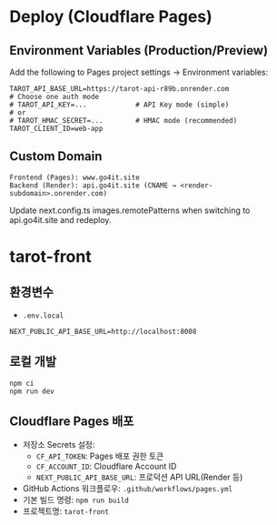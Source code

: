 # Deploy (Cloudflare Pages)

## Environment Variables (Production/Preview)

Add the following to Pages project settings → Environment variables:

```
TAROT_API_BASE_URL=https://tarot-api-r89b.onrender.com
# Choose one auth mode
# TAROT_API_KEY=...            # API Key mode (simple)
# or
# TAROT_HMAC_SECRET=...        # HMAC mode (recommended)
TAROT_CLIENT_ID=web-app
```

## Custom Domain

```
Frontend (Pages): www.go4it.site
Backend (Render): api.go4it.site (CNAME → <render-subdomain>.onrender.com)
```

Update next.config.ts images.remotePatterns when switching to api.go4it.site and redeploy.

# tarot-front

## 환경변수
- `.env.local`
```
NEXT_PUBLIC_API_BASE_URL=http://localhost:8008
```

## 로컬 개발
```
npm ci
npm run dev
```

## Cloudflare Pages 배포
- 저장소 Secrets 설정:
  - `CF_API_TOKEN`: Pages 배포 권한 토큰
  - `CF_ACCOUNT_ID`: Cloudflare Account ID
  - `NEXT_PUBLIC_API_BASE_URL`: 프로덕션 API URL(Render 등)
- GitHub Actions 워크플로우: `.github/workflows/pages.yml`
- 기본 빌드 명령: `npm run build`
- 프로젝트명: `tarot-front`
